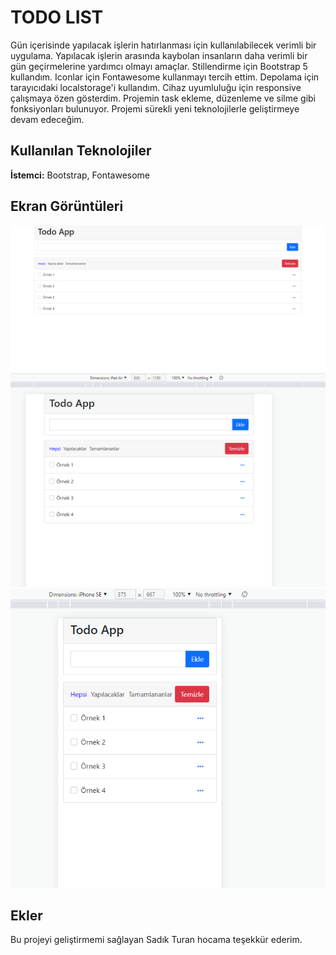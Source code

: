 
# TODO LIST

Gün içerisinde yapılacak işlerin hatırlanması için kullanılabilecek verimli bir uygulama.
Yapılacak işlerin arasında kaybolan insanların daha verimli bir gün geçirmelerine yardımcı
olmayı amaçlar. Stillendirme için Bootstrap 5 kullandım. Iconlar için Fontawesome kullanmayı
tercih ettim. Depolama için tarayıcıdaki localstorage'i kullandım. Cihaz uyumluluğu için
responsive çalışmaya özen gösterdim. Projemin task ekleme, düzenleme ve silme gibi fonksiyonları bulunuyor.
Projemi sürekli yeni teknolojilerle geliştirmeye devam edeceğim.



## Kullanılan Teknolojiler

**İstemci:** Bootstrap, Fontawesome


  
## Ekran Görüntüleri

![Uygulama Ekran Görüntüsü](img/todo-app1.png)
![Uygulama Ekran Görüntüsü](img/todo-app2.png)
![Uygulama Ekran Görüntüsü](img/todo-app3.png)

  
## Ekler

Bu projeyi geliştirmemi sağlayan Sadık Turan hocama teşekkür ederim.

  